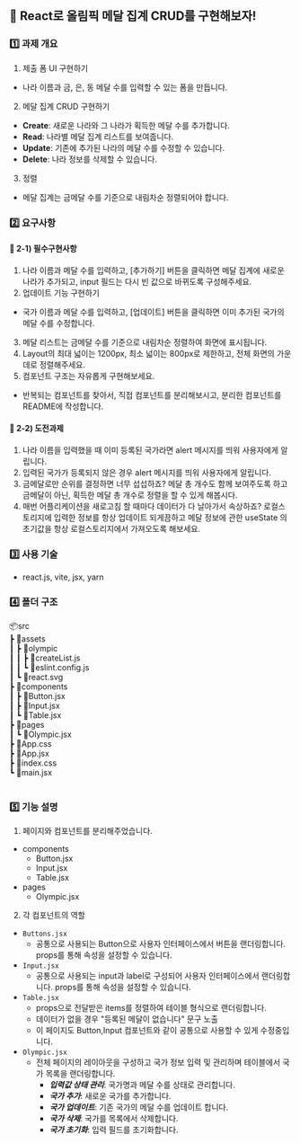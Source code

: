 ## :ledger: React로 올림픽 메달 집계 CRUD를 구현해보자!

### :one: 과제 개요
1. 제출 폼 UI 구현하기 
  - 나라 이름과 금, 은, 동 메달 수를 입력할 수 있는 폼을 만듭니다.
2. 메달 집계 CRUD 구현하기
  - **Create**: 새로운 나라와 그 나라가 획득한 메달 수를 추가합니다.
  - **Read**: 나라별 메달 집계 리스트를 보여줍니다.
  - **Update**: 기존에 추가된 나라의 메달 수를 수정할 수 있습니다.
  - **Delete**: 나라 정보를 삭제할 수 있습니다.
3. 정렬
  - 메달 집계는 금메달 수를 기준으로 내림차순 정렬되어야 합니다.

### :two: 요구사항
#### :pushpin: 2-1) 필수구현사항
1. 나라 이름과 메달 수를 입력하고, [추가하기] 버튼을 클릭하면 메달 집계에 새로운 나라가 추가되고, input 필드는 다시 빈 값으로 바뀌도록 구성해주세요.
2. 업데이트 기능 구현하기
  - 국가 이름과 메달 수를 입력하고, [업데이트] 버튼을 클릭하면 이미 추가된 국가의 메달 수를 수정합니다.
3. 메달 리스트는 금메달 수를 기준으로 내림차순 정렬하여 화면에 표시됩니다.
4. Layout의 최대 넓이는 1200px, 최소 넓이는 800px로 제한하고, 전체 화면의 가운데로 정렬해주세요.
5. 컴포넌트 구조는 자유롭게 구현해보세요.
  - 반복되는 컴포넌트를 찾아서, 직접 컴포넌트를 분리해보시고, 분리한 컴포넌트를 README에 작성합니다.

#### :pushpin: 2-2) 도전과제
1. 나라 이름을 입력했을 때 이미 등록된 국가라면 alert 메시지를 띄워 사용자에게 알립니다.
2. 입력된 국가가 등록되지 않은 경우 alert 메시지를 띄워 사용자에게 알립니다.
3. 금메달로만 순위를 결정하면 너무 섭섭하죠? 메달 총 개수도 함께 보여주도록 하고 금메달이 아닌, 획득한 메달 총 개수로 정렬을 할 수 있게 해봅시다.
4. 매번 어플리케이션을 새로고침 할 때마다 데이터가 다 날아가서 속상하죠? 로컬스토리지에 입력한 정보를 항상 업데이트 되게끔하고 메달 정보에 관한 useState 의 초기값을 항상 로컬스토리지에서 가져오도록 해보세요.

### :three: 사용 기술
- react.js, vite, jsx, yarn

### :four: 폴더 구조
📦src<br/>
 ┣ 📂assets<br/>
 ┃ ┣ 📂olympic<br/>
 ┃ ┃ ┣ 📜createList.js<br/>
 ┃ ┃ ┗ 📜eslint.config.js<br/>
 ┃ ┗ 📜react.svg<br/>
 ┣ 📂components<br/>
 ┃ ┣ 📜Button.jsx<br/>
 ┃ ┣ 📜Input.jsx<br/>
 ┃ ┗ 📜Table.jsx<br/>
 ┣ 📂pages<br/>
 ┃ ┗ 📜Olympic.jsx<br/>
 ┣ 📜App.css<br/>
 ┣ 📜App.jsx<br/>
 ┣ 📜index.css<br/>
 ┗ 📜main.jsx<br/>
<br/>

### :five: 기능 설명
1. 페이지와 컴포넌트를 분리해주었습니다.
  - components
    - Button.jsx
    - Input.jsx
    - Table.jsx
  - pages
    - Olympic.jsx

2. 각 컴포넌트의 역할
  - `Buttons.jsx`
    - 공통으로 사용되는 Button으로 사용자 인터페이스에서 버튼을 랜더링합니다. props를 통해 속성을 설정할 수 있습니다.
  - `Input.jsx`
    - 공통으로 사용되는 input과 label로 구성되어 사용자 인터페이스에서 랜더링합니다. props를 통해 속성을 설정할 수 있습니다.
  - `Table.jsx` 
    - props으로 전달받은 items를 정렬하여 테이블 형식으로 랜더링합니다.
    - 데이터가 없을 경우 "등록된 메달이 없습니다" 문구 노출 
    - 이 페이지도 Button,Input 컴포넌트와 같이 공통으로 사용할 수 있게 수정중입니다.
  - `Olympic.jsx`
    - 전체 페이지의 레이아웃을 구성하고 국가 정보 입력 및 관리하며 테이블에서 국가 목록을 랜더링합니다.
      - ***입력값 상태 관리***: 국가명과 메달 수를 상태로 관리합니다.
      - ***국가 추가***: 새로운 국가를 추가합니다.
      - ***국가 업데이트***: 기존 국가의 메달 수를 업데이트 합니다.
      - ***국가 삭제***: 국가를 목록에서 삭제합니다.
      - ***국가 초기화***: 입력 필드를 초기화합니다.

